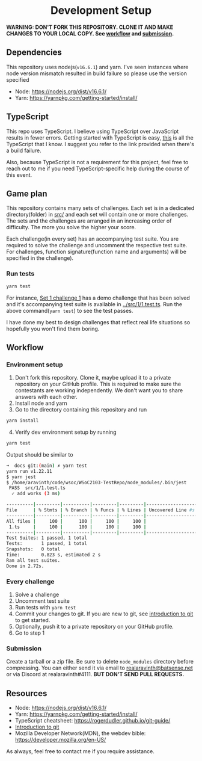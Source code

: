 <div align="center" >

# Development Setup

</div>

**WARNING: DON'T FORK THIS REPOSITORY. CLONE IT AND MAKE CHANGES TO YOUR
LOCAL COPY. See [workflow](#workflow) and [submission](#submission).**

## Dependencies

This repository uses nodejs(`v16.6.1`) and yarn. I've seen instances
where node version mismatch resulted in build failure so please use the
version specified

- Node: https://nodejs.org/dist/v16.6.1/
- Yarn: https://yarnpkg.com/getting-started/install/

## TypeScript

This repo uses TypeScript. I believe using TypeScript over JavaScript
results in fewer errors. Getting started with TypeScript is easy,
[this](https://learnxinyminutes.com/docs/typescript/) is all the
TypeScript that I know. I suggest you refer to the link provided when
there's a build failure.

Also, because TypeScript is not a requirement for this project, feel
free to reach out to me if you need TypeScript-specific help during the
course of this event.

## Game plan

This repository contains many sets of challenges. Each set is in a
dedicated directory(folder) in [src/](../src) and each set will contain
one or more challenges. The sets and the challenges are arranged in an
increasing order of difficulty. The more you solve the higher your
score.

Each challenge(in every set) has an accompanying test suite. You are
required to solve the challenge and uncomment the respective test suite.
For challenges, function signature(function name and arguments) will be
specified in the challenge).

### Run tests

```bash
yarn test
```

For instance, [Set 1 challenge 1](../src/1/1.ts) has a demo challenge
that has been solved and it's accompanying test suite is available in
[../src/1/1.test.ts](../src/1/1.test.ts). Run the above command(`yarn test`) to see the test passes.

I have done my best to design challenges that reflect real life
situations so hopefully you won't find them boring.

## Workflow

### Environment setup

1. Don't fork this repository. Clone it, maybe upload it to a private
   repository on your GitHub profile. This is required to make sure the
   contestants are working independently. We don't want you to share
   answers with each other.
2. Install node and yarn
3. Go to the directory containing this repository and run

```bash
yarn install
```

4. Verify dev environment setup by running

```bash
yarn test
```

Output should be similar to

```bash
➜  docs git:(main) ✗ yarn test
yarn run v1.22.11
$ yarn jest
$ /home/aravinth/code/wsoc/WSoC2103-TestRepo/node_modules/.bin/jest
 PASS  src/1/1.test.ts
  ✓ add works (3 ms)

----------|---------|----------|---------|---------|-------------------
File      | % Stmts | % Branch | % Funcs | % Lines | Uncovered Line #s
----------|---------|----------|---------|---------|-------------------
All files |     100 |      100 |     100 |     100 |
 1.ts     |     100 |      100 |     100 |     100 |
----------|---------|----------|---------|---------|-------------------
Test Suites: 1 passed, 1 total
Tests:       1 passed, 1 total
Snapshots:   0 total
Time:        0.823 s, estimated 2 s
Ran all test suites.
Done in 2.72s.
```

### Every challenge

1. Solve a challenge
2. Uncomment test suite
3. Run tests with `yarn test`
4. Commit your changes to git. If you are new to git, see [introduction
   to git] to get started.
5. Optionally, push it to a private repository on your GitHub profile.
6. Go to step 1

### Submission

Create a tarball or a zip file. Be sure to delete `node_modules`
directory before compressing. You can either send it via email to
realaravinth@batsense.net or via Discord at realaravinth#4111. **BUT
DON'T SEND PULL REQUESTS.**

## Resources

- Node: https://nodejs.org/dist/v16.6.1/
- Yarn: https://yarnpkg.com/getting-started/install/
- TypeScript cheatsheet: https://rogerdudler.github.io/git-guide/
- [Introduction to git]
- Mozilla Developer Network(MDN), the webdev bible: https://developer.mozilla.org/en-US/

As always, feel free to contact me if you require assistance.

[introduction to git]: https://rogerdudler.github.io/git-guide/
